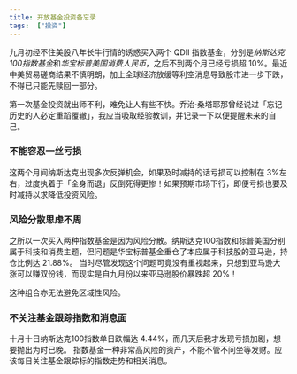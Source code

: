 ```yaml
---
title: 开放基金投资备忘录
tags:  ["投资"]
---
```


九月初经不住美股八年长牛行情的诱惑买入两个 QDII 指数基金，分别是*纳斯达克100指数基金*和*华宝标普美国消费人民币*，之后不到两个月已经亏损超 10%。最近中美贸易磋商结果不慎明朗，加上全球经济放缓等利空消息导致股市进一步下跌，不得已只能先赎回一部分。

第一次基金投资就出师不利，难免让人有些不快。乔治·桑塔耶那曾经说过「忘记历史的人必定重蹈覆辙」，我应当吸取经验教训，并记录一下以便提醒未来的自己。

### 不能容忍一丝亏损

这两个月间纳斯达克出现多次反弹机会，如果及时减持的话亏损可以控制在 3%左右，过度执着于「全身而退」反倒死得更惨！如果预期市场下行，即便亏损也要及时减持以求降低投资风险。


### 风险分散思虑不周

之所以一次买入两种指数基金是因为风险分散。纳斯达克100指数和标普美国分别属于科技和消费主题，但问题是华宝标普基金重仓了本应属于科技股的亚马逊，持仓比例达 21.88%。
当时尽管发现这个问题可竟没有重视起来，只想到亚马逊大涨可以赚双份钱，而现实是自九月份以来亚马逊股价暴跌超 20%！

这种组合亦无法避免区域性风险。

### 不关注基金跟踪指数和消息面

十月十日纳斯达克100指数单日跌幅达 4.44%，而几天后我才发现亏损加剧，想要抛出为时已晚。
指数基金一种非常高风险的资产，不能不管不问坐等发财。应该每日关注基金跟踪标的指数走势和相关消息。




